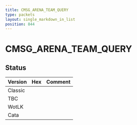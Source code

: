 ```yaml
---
title: CMSG_ARENA_TEAM_QUERY
type: packets
layout: single_markdown_in_list
position: 844
---
```


# CMSG_ARENA_TEAM_QUERY

## Status

Version | Hex | Comment
---------- | ---------- | ---------- 
Classic |  |  
TBC |  |  
WotLK |  |  
Cata |  |  
